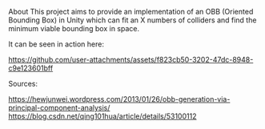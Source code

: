 About
This project aims to provide an implementation of an OBB (Oriented Bounding Box) in Unity which can fit an X numbers of colliders and find the minimum viable bounding box in space. 

It can be seen in action here:





https://github.com/user-attachments/assets/f823cb50-3202-47dc-8948-c9e123601bff

Sources:

https://hewjunwei.wordpress.com/2013/01/26/obb-generation-via-principal-component-analysis/
https://blog.csdn.net/qing101hua/article/details/53100112


